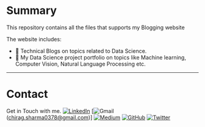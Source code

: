 # Summary
This repository contains all the files that supports my Blogging website

The website includes:
- 📜 Technical Blogs on topics related to Data Science. 
- 📁 My Data Science project portfolio on topics like Machine learning, Computer Vision, Natural Language Processing etc.

---

# Contact
Get in Touch with me.
[![LinkedIn](https://img.shields.io/badge/LinkedIn-0077B5?style=for-the-badge&logo=linkedin&logoColor=white)](https://www.linkedin.com/in/chiragsharma1994/)
[![Gmail](https://img.shields.io/badge/Gmail-D14836?style=for-the-badge&logo=gmail&logoColor=white)(chirag.sharma0378@gmail.com)]
[![Medium](https://img.shields.io/badge/Medium-12100E?style=for-the-badge&logo=medium&logoColor=white)](https://medium.com/@chirag.sharma0378)
[![GitHub](https://img.shields.io/badge/GitHub-100000?style=for-the-badge&logo=github&logoColor=white)](https://github.com/Chirag1994)
[![Twitter](https://img.shields.io/badge/Twitter-1DA1F2?style=for-the-badge&logo=twitter&logoColor=white)](https://twitter.com/ChiragS15391031)
